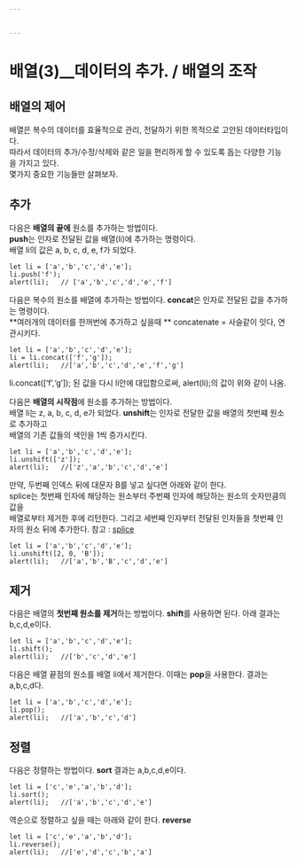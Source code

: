 ```yaml
---


---
```


<h1 id="배열3__데이터의-추가.--배열의-조작">배열(3)__데이터의 추가. / 배열의 조작</h1>
<h2 id="배열의-제어">배열의 제어</h2>
<p>배열은 복수의 데이터를 효율적으로 관리, 전달하기 위한 목적으로 고안된 데이터타입이다.<br>
따라서 데이터의 추가/수정/삭제와 같은 일을 편리하게 할 수 있도록 돕는 다양한 기능을 가지고 있다.<br>
몇가지 중요한 기능들만 살펴보자.</p>
<h2 id="추가">추가</h2>
<p>다음은 <strong>배열의 끝에</strong> 원소를 추가하는 방법이다.<br>
<strong>push</strong>는 인자로 전달된 값을 배열(li)에 추가하는 명령이다.<br>
배열 li의 값은 a, b, c, d, e, f가 되었다.</p>
<pre><code>let li = ['a','b','c','d','e'];
li.push('f');
alert(li);   // ['a','b','c','d','e','f']
</code></pre>
<p>다음은 복수의 원소를 배열에 추가하는 방법이다. <strong>concat</strong>은 인자로 전달된 값을 추가하는 명령이다.<br>
**여러개의 데이터를 한꺼번에 추가하고 싶을때 **  concatenate = 사슬같이 잇다, 연관시키다.</p>
<pre><code>let li = ['a','b','c','d','e'];
li = li.concat(['f','g']);
alert(li);   //['a','b','c','d','e','f','g']
</code></pre>
<p>li.concat([‘f’,‘g’]); 된 값을 다시 li안에 대입함으로써, alert(li);의 값이 위와 같이 나옴.</p>
<p>다음은 <strong>배열의 시작점</strong>에 원소를 추가하는 방법이다.<br>
배열 li는 z, a, b, c, d, e가 되었다. <strong>unshift</strong>는 인자로 전달한 값을 배열의 첫번쨰 원소로 추가하고<br>
배열의 기존 값들의 색인을 1씩 증가시킨다.</p>
<pre><code>let li = ['a','b','c','d','e'];
li.unshift(['z']);
alert(li);   //['z','a','b','c','d','e']
</code></pre>
<p>만약, 두번째 인덱스 뒤에 대문자 B를 넣고 싶다면 아래와 같이 한다.<br>
splice는 첫번째 인자에 해당하는 원소부터 주번째 인자에 해당하는 원소의 숫자만큼의 값을<br>
배열로부터 제거한 후에 리턴한다. 그리고 세번째 인자부터 전달된 인자들을 첫번째 인자의 원소 뒤에 추가한다.  참고 : <a href="https://opentutorials.org/course/50/110">splice</a></p>
<pre><code>let li = ['a','b','c','d','e'];
li.unshift([2, 0, 'B']);
alert(li);   //['a','b','B','c','d','e']
</code></pre>
<h2 id="제거">제거</h2>
<p>다음은 배열의 <strong>첫번째 원소를 제거</strong>하는 방법이다. <strong>shift</strong>를 사용하면 된다. 아래 결과는 b,c,d,e이다.</p>
<pre><code>let li = ['a','b','c','d','e'];
li.shift();
alert(li);   //['b','c','d','e']
</code></pre>
<p>다음은 배열 끝점의 원소를 배열 li에서 제거한다. 이때는 <strong>pop</strong>을 사용한다. 결과는 a,b,c,d다.</p>
<pre><code>let li = ['a','b','c','d','e'];
li.pop();
alert(li);   //['a','b','c','d']
</code></pre>
<h2 id="정렬">정렬</h2>
<p>다음은 정렬하는 방법이다. <strong>sort</strong> 결과는 a,b,c,d,e이다.</p>
<pre><code>let li = ['c','e','a','b','d'];
li.sort();
alert(li);   //['a','b','c','d','e']
</code></pre>
<p>역순으로 정렬하고 싶을 때는 아래와 같이 한다. <strong>reverse</strong></p>
<pre><code>let li = ['c','e','a','b','d'];
li.reverse();
alert(li);   //['e','d','c','b','a']
</code></pre>

